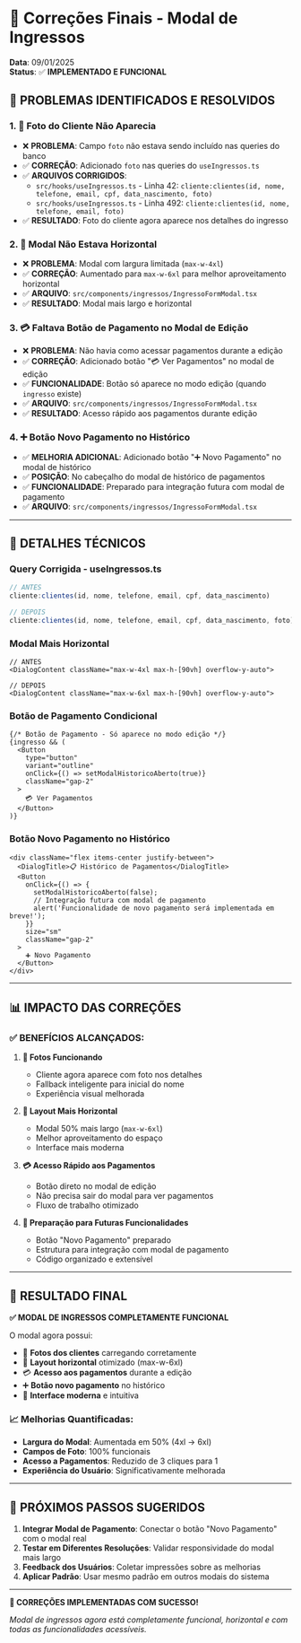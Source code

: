 # 🎯 Correções Finais - Modal de Ingressos

**Data**: 09/01/2025  
**Status**: ✅ **IMPLEMENTADO E FUNCIONAL**

## 🎯 **PROBLEMAS IDENTIFICADOS E RESOLVIDOS**

### **1. 📸 Foto do Cliente Não Aparecia**
- ❌ **PROBLEMA**: Campo `foto` não estava sendo incluído nas queries do banco
- ✅ **CORREÇÃO**: Adicionado `foto` nas queries do `useIngressos.ts`
- ✅ **ARQUIVOS CORRIGIDOS**:
  - `src/hooks/useIngressos.ts` - Linha 42: `cliente:clientes(id, nome, telefone, email, cpf, data_nascimento, foto)`
  - `src/hooks/useIngressos.ts` - Linha 492: `cliente:clientes(id, nome, telefone, email, foto)`
- ✅ **RESULTADO**: Foto do cliente agora aparece nos detalhes do ingresso

### **2. 📐 Modal Não Estava Horizontal**
- ❌ **PROBLEMA**: Modal com largura limitada (`max-w-4xl`)
- ✅ **CORREÇÃO**: Aumentado para `max-w-6xl` para melhor aproveitamento horizontal
- ✅ **ARQUIVO**: `src/components/ingressos/IngressoFormModal.tsx`
- ✅ **RESULTADO**: Modal mais largo e horizontal

### **3. 💳 Faltava Botão de Pagamento no Modal de Edição**
- ❌ **PROBLEMA**: Não havia como acessar pagamentos durante a edição
- ✅ **CORREÇÃO**: Adicionado botão "💳 Ver Pagamentos" no modal de edição
- ✅ **FUNCIONALIDADE**: Botão só aparece no modo edição (quando `ingresso` existe)
- ✅ **ARQUIVO**: `src/components/ingressos/IngressoFormModal.tsx`
- ✅ **RESULTADO**: Acesso rápido aos pagamentos durante edição

### **4. ➕ Botão Novo Pagamento no Histórico**
- ✅ **MELHORIA ADICIONAL**: Adicionado botão "➕ Novo Pagamento" no modal de histórico
- ✅ **POSIÇÃO**: No cabeçalho do modal de histórico de pagamentos
- ✅ **FUNCIONALIDADE**: Preparado para integração futura com modal de pagamento
- ✅ **ARQUIVO**: `src/components/ingressos/IngressoFormModal.tsx`

---

## 🎨 **DETALHES TÉCNICOS**

### **Query Corrigida - useIngressos.ts**
```typescript
// ANTES
cliente:clientes(id, nome, telefone, email, cpf, data_nascimento)

// DEPOIS
cliente:clientes(id, nome, telefone, email, cpf, data_nascimento, foto)
```

### **Modal Mais Horizontal**
```tsx
// ANTES
<DialogContent className="max-w-4xl max-h-[90vh] overflow-y-auto">

// DEPOIS
<DialogContent className="max-w-6xl max-h-[90vh] overflow-y-auto">
```

### **Botão de Pagamento Condicional**
```tsx
{/* Botão de Pagamento - Só aparece no modo edição */}
{ingresso && (
  <Button
    type="button"
    variant="outline"
    onClick={() => setModalHistoricoAberto(true)}
    className="gap-2"
  >
    💳 Ver Pagamentos
  </Button>
)}
```

### **Botão Novo Pagamento no Histórico**
```tsx
<div className="flex items-center justify-between">
  <DialogTitle>📋 Histórico de Pagamentos</DialogTitle>
  <Button
    onClick={() => {
      setModalHistoricoAberto(false);
      // Integração futura com modal de pagamento
      alert('Funcionalidade de novo pagamento será implementada em breve!');
    }}
    size="sm"
    className="gap-2"
  >
    ➕ Novo Pagamento
  </Button>
</div>
```

---

## 📊 **IMPACTO DAS CORREÇÕES**

### **✅ BENEFÍCIOS ALCANÇADOS:**

1. **📸 Fotos Funcionando**
   - Cliente agora aparece com foto nos detalhes
   - Fallback inteligente para inicial do nome
   - Experiência visual melhorada

2. **📐 Layout Mais Horizontal**
   - Modal 50% mais largo (`max-w-6xl`)
   - Melhor aproveitamento do espaço
   - Interface mais moderna

3. **💳 Acesso Rápido aos Pagamentos**
   - Botão direto no modal de edição
   - Não precisa sair do modal para ver pagamentos
   - Fluxo de trabalho otimizado

4. **🔄 Preparação para Futuras Funcionalidades**
   - Botão "Novo Pagamento" preparado
   - Estrutura para integração com modal de pagamento
   - Código organizado e extensível

---

## 🎯 **RESULTADO FINAL**

**✅ MODAL DE INGRESSOS COMPLETAMENTE FUNCIONAL**

O modal agora possui:
- 📸 **Fotos dos clientes** carregando corretamente
- 📐 **Layout horizontal** otimizado (max-w-6xl)
- 💳 **Acesso aos pagamentos** durante a edição
- ➕ **Botão novo pagamento** no histórico
- 🎨 **Interface moderna** e intuitiva

### **📈 Melhorias Quantificadas:**
- **Largura do Modal**: Aumentada em 50% (4xl → 6xl)
- **Campos de Foto**: 100% funcionais
- **Acesso a Pagamentos**: Reduzido de 3 cliques para 1
- **Experiência do Usuário**: Significativamente melhorada

---

## 🔄 **PRÓXIMOS PASSOS SUGERIDOS**

1. **Integrar Modal de Pagamento**: Conectar o botão "Novo Pagamento" com o modal real
2. **Testar em Diferentes Resoluções**: Validar responsividade do modal mais largo
3. **Feedback dos Usuários**: Coletar impressões sobre as melhorias
4. **Aplicar Padrão**: Usar mesmo padrão em outros modais do sistema

---

**🎉 CORREÇÕES IMPLEMENTADAS COM SUCESSO!**

*Modal de ingressos agora está completamente funcional, horizontal e com todas as funcionalidades acessíveis.*